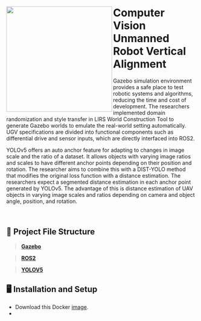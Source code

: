 <div>
  <img width="280" align="left" src="https://i.pinimg.com/originals/61/5a/8d/615a8d971da45161d9ef0e04640d3599.png"/>
  <h1>Computer Vision Unmanned Robot Vertical Alignment</h1>
  <p>Gazebo simulation environment provides a safe place to test robotic systems and algorithms, reducing the time and cost of development. The researchers implemented domain randomization and style transfer in LIRS World Construction Tool to generate Gazebo worlds to emulate the real-world setting automatically. UGV specifications are divided into functional components such as differential drive and sensor inputs, which are directly interfaced into ROS2.

YOLOv5 offers an auto anchor feature for adapting to changes in image scale and the ratio of a dataset. It allows objects with varying image ratios and scales to have different anchor points depending on their position and rotation. The researcher aims to combine this with a DIST-YOLO method that modifies the original loss function with a distance estimation. The researchers expect a segmented distance estimation in each anchor point generated by YOLOv5. The advantage of this is distance estimation of UAV objects in varying image scales and ratios depending on camera and object angle, position, and rotation.</p>
</div>

<br>

## 📜 Project File Structure


> [**Gazebo**](/gazebo)

> [**ROS2**](/ros2_md)

>[**YOLOV5**](https://github.com/ultralytics/yolov5)
>
## 🖥 Installation and Setup
- Download this Docker [image](/dockerlink).
- 
